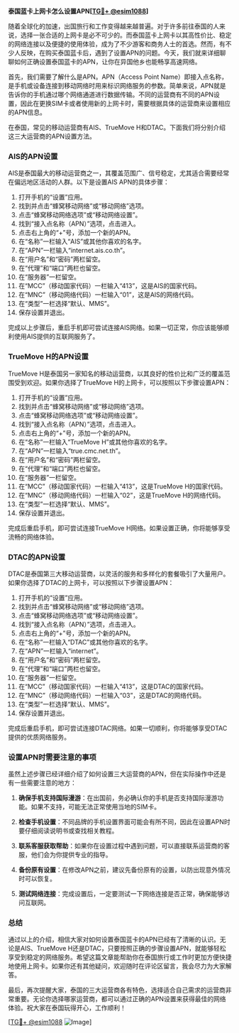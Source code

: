 **泰国蓝卡上网卡怎么设置APN[[TG💪+ @esim1088](https://t.me/s/esim1088)]**

随着全球化的加速，出国旅行和工作变得越来越普遍。对于许多前往泰国的人来说，选择一张合适的上网卡是必不可少的。而泰国蓝卡上网卡以其高性价比、稳定的网络连接以及便捷的使用体验，成为了不少游客和商务人士的首选。然而，有不少人反映，在购买泰国蓝卡后，遇到了设置APN的问题。今天，我们就来详细聊聊如何正确设置泰国蓝卡的APN，让你在异国他乡也能畅享高速网络。

首先，我们需要了解什么是APN。APN（Access Point Name）即接入点名称，是手机或设备连接到移动网络时用来标识网络服务的参数。简单来说，APN就是告诉你的手机通过哪个网络通道进行数据传输。不同的运营商有不同的APN设置，因此在更换SIM卡或者使用新的上网卡时，需要根据具体的运营商来设置相应的APN信息。

在泰国，常见的移动运营商有AIS、TrueMove H和DTAC。下面我们将分别介绍这三大运营商的APN设置方法。

### **AIS的APN设置**

AIS是泰国最大的移动运营商之一，其覆盖范围广、信号稳定，尤其适合需要经常在偏远地区活动的人群。以下是设置AIS APN的具体步骤：

1. 打开手机的“设置”应用。
2. 找到并点击“蜂窝移动网络”或“移动网络”选项。
3. 点击“蜂窝移动网络选项”或“移动网络设置”。
4. 找到“接入点名称（APN）”选项，点击进入。
5. 点击右上角的“+”号，添加一个新的APN。
6. 在“名称”一栏输入“AIS”或其他你喜欢的名字。
7. 在“APN”一栏输入“internet.ais.co.th”。
8. 在“用户名”和“密码”两栏留空。
9. 在“代理”和“端口”两栏也留空。
10. 在“服务器”一栏留空。
11. 在“MCC”（移动国家代码）一栏输入“413”，这是AIS的国家代码。
12. 在“MNC”（移动网络代码）一栏输入“01”，这是AIS的网络代码。
13. 在“类型”一栏选择“默认、MMS”。
14. 保存设置并退出。

完成以上步骤后，重启手机即可尝试连接AIS网络。如果一切正常，你应该能够顺利使用AIS提供的互联网服务了。

### **TrueMove H的APN设置**

TrueMove H是泰国另一家知名的移动运营商，以其良好的性价比和广泛的覆盖范围受到欢迎。如果你选择了TrueMove H的上网卡，可以按照以下步骤设置APN：

1. 打开手机的“设置”应用。
2. 找到并点击“蜂窝移动网络”或“移动网络”选项。
3. 点击“蜂窝移动网络选项”或“移动网络设置”。
4. 找到“接入点名称（APN）”选项，点击进入。
5. 点击右上角的“+”号，添加一个新的APN。
6. 在“名称”一栏输入“TrueMove H”或其他你喜欢的名字。
7. 在“APN”一栏输入“true.cmc.net.th”。
8. 在“用户名”和“密码”两栏留空。
9. 在“代理”和“端口”两栏也留空。
10. 在“服务器”一栏留空。
11. 在“MCC”（移动国家代码）一栏输入“413”，这是TrueMove H的国家代码。
12. 在“MNC”（移动网络代码）一栏输入“02”，这是TrueMove H的网络代码。
13. 在“类型”一栏选择“默认、MMS”。
14. 保存设置并退出。

完成后重启手机，即可尝试连接TrueMove H网络。如果设置正确，你将能够享受流畅的网络体验。

### **DTAC的APN设置**

DTAC是泰国第三大移动运营商，以灵活的服务和多样化的套餐吸引了大量用户。如果你选择了DTAC的上网卡，可以按照以下步骤设置APN：

1. 打开手机的“设置”应用。
2. 找到并点击“蜂窝移动网络”或“移动网络”选项。
3. 点击“蜂窝移动网络选项”或“移动网络设置”。
4. 找到“接入点名称（APN）”选项，点击进入。
5. 点击右上角的“+”号，添加一个新的APN。
6. 在“名称”一栏输入“DTAC”或其他你喜欢的名字。
7. 在“APN”一栏输入“internet”。
8. 在“用户名”和“密码”两栏留空。
9. 在“代理”和“端口”两栏也留空。
10. 在“服务器”一栏留空。
11. 在“MCC”（移动国家代码）一栏输入“413”，这是DTAC的国家代码。
12. 在“MNC”（移动网络代码）一栏输入“03”，这是DTAC的网络代码。
13. 在“类型”一栏选择“默认、MMS”。
14. 保存设置并退出。

完成后重启手机，即可尝试连接DTAC网络。如果一切顺利，你将能够享受DTAC提供的优质网络服务。

### **设置APN时需要注意的事项**

虽然上述步骤已经详细介绍了如何设置三大运营商的APN，但在实际操作中还是有一些需要注意的地方：

1. **确保手机支持国际漫游**：在出国前，务必确认你的手机是否支持国际漫游功能。如果不支持，可能无法正常使用当地的SIM卡。
   
2. **检查手机设置**：不同品牌的手机设置界面可能会有所不同，因此在设置APN时要仔细阅读说明书或查找相关教程。

3. **联系客服获取帮助**：如果你在设置过程中遇到问题，可以直接联系运营商的客服，他们会为你提供专业的指导。

4. **备份原有设置**：在修改APN之前，建议先备份原有的设置，以防出现意外情况时可以恢复。

5. **测试网络连接**：完成设置后，一定要测试一下网络连接是否正常，确保能够访问互联网。

### **总结**

通过以上的介绍，相信大家对如何设置泰国蓝卡的APN已经有了清晰的认识。无论是AIS、TrueMove H还是DTAC，只要按照正确的步骤设置APN，就能够轻松享受到稳定的网络服务。希望这篇文章能帮助你在泰国旅行或工作时更加方便快捷地使用上网卡。如果你还有其他疑问，欢迎随时在评论区留言，我会尽力为大家解答。

最后，再次提醒大家，泰国的三大运营商各有特色，选择适合自己需求的运营商非常重要。无论你选择哪家运营商，都可以通过正确的APN设置来获得最佳的网络体验。祝大家在泰国玩得开心，工作顺利！

[[TG💪+ @esim1088](https://t.me/s/esim1088) ![Image](https://i.postimg.cc/4NQfJmqS/Snipaste-2025-05-13-00-14-12.png)]
